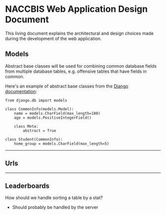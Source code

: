 # NACCBIS Web Application Design Document

This living document explains the architectural and design choices made
during the development of the web application.  

## Models

Abstract base classes will be used for combining common database fields from multiple database tables, e.g. offensive tables that have fields in common.

Here's an example of abstract base classes from the [Django documentation](https://docs.djangoproject.com/en/2.1/topics/db/models/#abstract-base-classes):

```
from django.db import models

class CommonInfo(models.Model):
    name = models.CharField(max_length=100)
    age = models.PositiveIntegerField()

    class Meta:
        abstract = True

class Student(CommonInfo):
    home_group = models.CharField(max_length=5)
```

---

## Urls


---
## Leaderboards

How should we handle sorting a table by a stat?
 - Should probably be handled by the server

